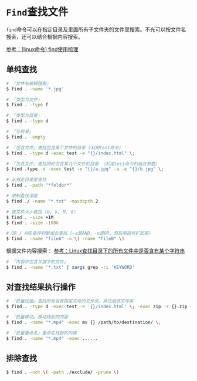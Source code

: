 # `Find`查找文件
`find`命令可以在指定目录及里面所有子文件夹的文件里搜索。不光可以按文件名搜索，还可以结合根据内容搜索。

[参考：[linux命令] find使用梳理](https://juejin.im/entry/59abc4436fb9a0249a414cc3)

## 单纯查找
```sh
# 「文件名模糊搜索」
$ find . -name '*.jpg'

# 「类型为文件」
$ find . -type f

# 「类型为目录」
$ find . -type d

# 「空目录」
$ find . -empty

# 「包含文件」查找包含某个文件的目录 (利用test命令)
$ find . -type d -exec test -e "{}/index.html" \;

# 「包含文件」查找同时包含某几个文件的目录 （利用test命令的组合参数）
$ find .type -d -exec test -e "{}/a.jpg" -a -e "{}/b.jpg" \;

# 从指定目录里查找
$ find . -path "*folder*"

# 限制查找深度
$ find ./ -name "*.txt" -maxdepth 2

# 按文件大小查找 (b, k, M, G）
$ find . -size +1M
$ find . -size -100k

# OR / AND条件判断组合查找 (-a是AND，-o是OR，然后用括号扩起来）
$ find . -name "fileA" -o \( -name "fileB" \)

```


根据文件内容搜索：
[参考：Linux查找目录下的所有文件中是否含有某个字符串](https://ifhw.github.io/2016/03/25/find-the-file-contains-certain-strings/)

```sh
# 「内容中包含关键字的文件」
$ find . -name '*.txt' | xargs grep -ri 'KEYWORD'
```


## 对查找结果执行操作

```sh
# 「批量压缩」查找所有包含指定文件的文件夹，并压缩该文件夹
$ find . -type d -exec test -e '{}/index.html' \; -exec zip -r {}.zip {} \;

# 「批量移动」移动找到的内容
$ find . -name "*.mp4" -exec mv {} /path/to/destination/ \;

# 「批量重命名」重命名找到的内容
$ find . -name "*.mp4" -exec ......
```

## 排除查找

```sh
$ find . -not \( -path ./exclude/ -prune \)
```
